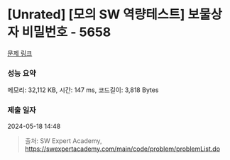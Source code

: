 # [Unrated] [모의 SW 역량테스트] 보물상자 비밀번호 - 5658 

[문제 링크](https://swexpertacademy.com/main/code/problem/problemDetail.do?contestProbId=AWXRUN9KfZ8DFAUo) 

### 성능 요약

메모리: 32,112 KB, 시간: 147 ms, 코드길이: 3,818 Bytes

### 제출 일자

2024-05-18 14:48



> 출처: SW Expert Academy, https://swexpertacademy.com/main/code/problem/problemList.do